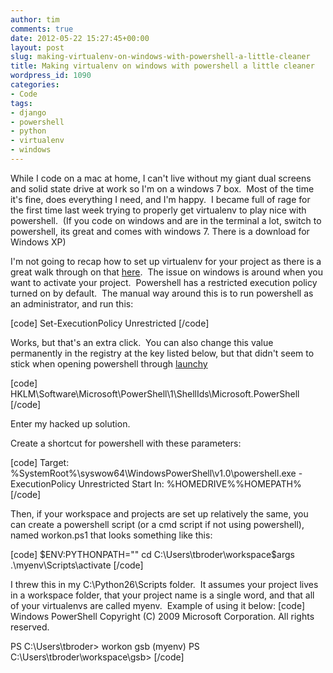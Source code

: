 ```yaml
---
author: tim
comments: true
date: 2012-05-22 15:27:45+00:00
layout: post
slug: making-virtualenv-on-windows-with-powershell-a-little-cleaner
title: Making virtualenv on windows with powershell a little cleaner
wordpress_id: 1090
categories:
- Code
tags:
- django
- powershell
- python
- virtualenv
- windows
---
```


While I code on a mac at home, I can't live without my giant dual screens and solid state drive at work so I'm on a windows 7 box.  Most of the time it's fine, does everything I need, and I'm happy.  I became full of rage for the first time last week trying to properly get virtualenv to play nice with powershell.  (If you code on windows and are in the terminal a lot, switch to powershell, its great and comes with windows 7. There is a download for Windows XP)

I'm not going to recap how to set up virtualenv for your project as there is a great walk through on that [here](http://www.saltycrane.com/blog/2009/05/notes-using-pip-and-virtualenv-django/).  The issue on windows is around when you want to activate your project.  Powershell has a restricted execution policy turned on by default.  The manual way around this is to run powershell as an administrator, and run this:

[code]
Set-ExecutionPolicy Unrestricted
[/code]

Works, but that's an extra click.  You can also change this value permanently in the registry at the key listed below, but that didn't seem to stick when opening powershell through [launchy](http://www.launchy.net/)

[code]
HKLM\Software\Microsoft\PowerShell\1\ShellIds\Microsoft.PowerShell
[/code]

Enter my hacked up solution.

Create a shortcut for powershell with these parameters:

[code]
Target: %SystemRoot%\syswow64\WindowsPowerShell\v1.0\powershell.exe -ExecutionPolicy Unrestricted
Start In: %HOMEDRIVE%%HOMEPATH%
[/code]

Then, if your workspace and projects are set up relatively the same, you can create a powershell script (or a cmd script if not using powershell), named workon.ps1 that looks something like this:

[code]
$ENV:PYTHONPATH=""
cd C:\Users\tbroder\workspace\$args\
.\myenv\Scripts\activate
[/code]

I threw this in my C:\Python26\Scripts folder.  It assumes your project lives in a workspace folder, that your project name is a single word, and that all of your virtualenvs are called myenv.  Example of using it below:
[code]
Windows PowerShell
Copyright (C) 2009 Microsoft Corporation. All rights reserved.

PS C:\Users\tbroder> workon gsb
(myenv) PS C:\Users\tbroder\workspace\gsb>
[/code]
